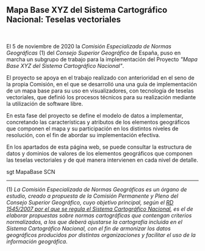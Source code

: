 ## Mapa Base XYZ del Sistema Cartográfico Nacional: Teselas vectoriales
<br />

El 5 de noviembre de 2020 la *Comisión Especializada de Normas Geográficas* (1) del *Consejo Superior Geográfico* de España, puso en marcha un subgrupo de trabajo para la implementación del Proyecto *"Mapa Base XYZ del Sistema Cartográfico Nacional"*.

El proyecto se apoya en el trabajo realizado con anterioridad en el seno de la propia Comisión, en el que se desarrolló una una guía de implementación de un mapa base para su uso en visualizadores, con tecnología de teselas vectoriales, que definió los procesos técnicos para su realización mediante la utilización de software libre. 

En esta fase del proyecto se define el modelo de datos a implementar, concretando las características y atributos de los elementos geográficos que componen el mapa y su participación en los distintos niveles de resolución, con el fin de abordar su implementación efectiva.

En los apartados de esta página web, se puede consultar la estructura de datos y dominios de valores de los elementos geográficos que componen las teselas vectoriales y de qué manera intervienen en cada nivel de detalle.

sgt MapaBase SCN
<br />

***
(1) *La Comisión Especializada de Normas Geográficas es un órgano de estudio, creado a propuesta de la Comisión Permanente y Pleno del Consejo Superior Geográfico, cuyo objetivo principal, según el [RD 1545/2007 por el que se regula el Sistema Cartográfico Nacional](https://www.boe.es/buscar/doc.php?id=BOE-A-2007-20556), es el de elaborar propuestas sobre normas cartográficas que contengan criterios normalizados, a los que deberá ajustarse la cartografía incluida en el Sistema Cartográfico Nacional, con el fin de armonizar los datos geográficos producidos por distintas organizaciones y facilitar el uso de la información geográfica*.